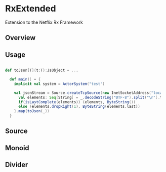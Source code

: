 # RxExtended
Extension to the Netflix Rx Framework

Overview
--------

Usage
-----

```scala

def toJson[T](t:T):JsObject = ...

  def main() = {
    implicit val system = ActorSystem("test")

    val jsonStream = Source.createTcpSource(new InetSocketAddress("localhost", 10310)).storeMap[String] {
      val elements: Seq[String] = _.decodeString("UTF-8").split("\n").toSeq
      if(isLastComplete(elements)) (elements, ByteString())
      else (elements.dropRight(1), ByteString(elements.last))
    }.map(toJson(_))
  }

```

Source
------

Monoid
------

Divider
-------
